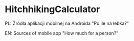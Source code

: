 # HitchhikingCalculator
PL: Źródła aplikacji mobilnej na Androida "Po ile na łebka?"

EN: Sources of mobile app "How much for a person?"
